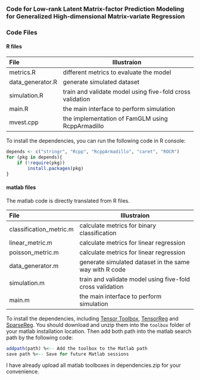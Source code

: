 ### Code for **Low-rank Latent Matrix-factor Prediction Modeling for Generalized High-dimensional Matrix-variate Regression**

### Code Files

#### R files
| File        | Illustraion                          |
| :---------- | ----------------------------- |
| metrics.R     | different metrics to evaluate the model |
| data_generator.R      | generate simulated dataset           |
| simulation.R    | train and validate model using five-fold cross validation          |
| main.R | the main interface to perform simulation                |
| mvest.cpp| the implementation of FamGLM using RcppArmadillo|

To install the dependencies, you can run the following code in R console:
```R
depends <- c("stringr", "Rcpp", "RcppArmadillo", "caret", "ROCR")
for (pkg in depends){
    if (!require(pkg))
        install.packages(pkg)
}
```

#### matlab files
The matlab code is directly translated from R files.

| File        | Illustraion                          |
| :---------- | ----------------------------- |
| classification_metric.m     | calculate metrics for binary classification |
| linear_metric.m     | calculate metrics for linear regression           |
| poisson_metric.m    | calculate metrics for linear regression          |
| data_generator.m | generate simulated dataset in the same way with R code                |
| simulation.m | train and validate model using five-fold cross validation|
| main.m | the main interface to perform simulation                |

To install the dependencies, including [Tensor Toolbox](https://github.com/andrewssobral/tensor_toolbox), [TensorReg](https://hua-zhou.github.io/TensorReg/) and [SparseReg](https://github.com/Hua-Zhou/SparseReg/).
You should download and unzip them into the `toolbox` folder of your matlab installation location. Then add both path into the matlab search path by the following code:
```R
addpath(path) %<-- Add the toolbox to the Matlab path
save path %<-- Save for future Matlab sessions
```
I have already upload all matlab toolboxes in dependencies.zip for your convenience.
